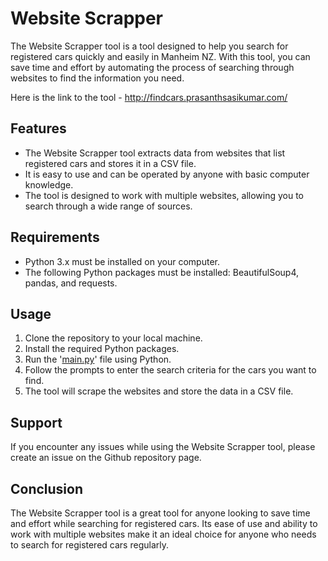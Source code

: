 # Website Scrapper 

The Website Scrapper tool is a tool designed to help you search for registered cars quickly and easily in Manheim NZ. With this tool, you can save time and effort by automating the process of searching through websites to find the information you need.

Here is the link to the tool - http://findcars.prasanthsasikumar.com/

## Features

- The Website Scrapper tool extracts data from websites that list registered cars and stores it in a CSV file.
- It is easy to use and can be operated by anyone with basic computer knowledge.
- The tool is designed to work with multiple websites, allowing you to search through a wide range of sources.

## Requirements

- Python 3.x must be installed on your computer.
- The following Python packages must be installed: BeautifulSoup4, pandas, and requests.

## Usage

1. Clone the repository to your local machine.
2. Install the required Python packages.
3. Run the '[main.py](http://main.py/)' file using Python.
4. Follow the prompts to enter the search criteria for the cars you want to find.
5. The tool will scrape the websites and store the data in a CSV file.

## Support

If you encounter any issues while using the Website Scrapper tool, please create an issue on the Github repository page.

## Conclusion

The Website Scrapper tool is a great tool for anyone looking to save time and effort while searching for registered cars. Its ease of use and ability to work with multiple websites make it an ideal choice for anyone who needs to search for registered cars regularly.
